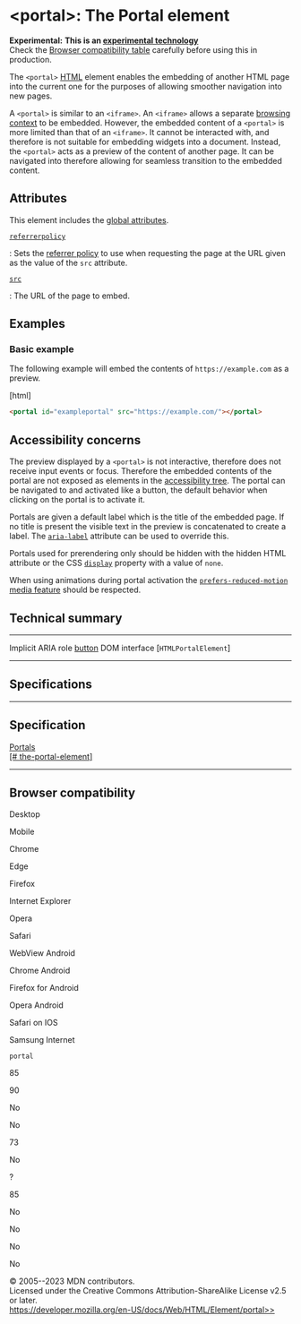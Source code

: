 \<portal\>: The Portal element
==============================

**Experimental:** **This is an [experimental
technology](https://developer.mozilla.org/en-US/docs/MDN/Writing_guidelines/Experimental_deprecated_obsolete#experimental)**\
Check the [Browser compatibility table](#browser_compatibility)
carefully before using this in production.

The `<portal>` [HTML](../index) element enables the embedding of another
HTML page into the current one for the purposes of allowing smoother
navigation into new pages.

A `<portal>` is similar to an `<iframe>`. An `<iframe>` allows a
separate [browsing
context](https://developer.mozilla.org/en-US/docs/Glossary/Browsing_context)
to be embedded. However, the embedded content of a `<portal>` is more
limited than that of an `<iframe>`. It cannot be interacted with, and
therefore is not suitable for embedding widgets into a document.
Instead, the `<portal>` acts as a preview of the content of another
page. It can be navigated into therefore allowing for seamless
transition to the embedded content.

Attributes
----------

This element includes the [global attributes](_Resources/Markup%20And%20Styling/html/global_attributes/index.md).

[`referrerpolicy`](#referrerpolicy)

:   Sets the [referrer
    policy](https://developer.mozilla.org/en-US/docs/Web/HTTP/Headers/Referrer-Policy)
    to use when requesting the page at the URL given as the value of the
    `src` attribute.

[`src`](#src)

:   The URL of the page to embed.

Examples
--------

### Basic example

The following example will embed the contents of `https://example.com`
as a preview.

[html]

```html
<portal id="exampleportal" src="https://example.com/"></portal>
```

Accessibility concerns
----------------------

The preview displayed by a `<portal>` is not interactive, therefore does
not receive input events or focus. Therefore the embedded contents of
the portal are not exposed as elements in the [accessibility
tree](https://developer.mozilla.org/en-US/docs/Glossary/Accessibility_tree).
The portal can be navigated to and activated like a button, the default
behavior when clicking on the portal is to activate it.

Portals are given a default label which is the title of the embedded
page. If no title is present the visible text in the preview is
concatenated to create a label. The
[`aria-label`](https://developer.mozilla.org/en-US/docs/Web/Accessibility/ARIA/Attributes/aria-label)
attribute can be used to override this.

Portals used for prerendering only should be hidden with the hidden HTML
attribute or the CSS
[`display`](https://developer.mozilla.org/en-US/docs/Web/CSS/display)
property with a value of `none`.

When using animations during portal activation the
[`prefers-reduced-motion`](https://developer.mozilla.org/en-US/docs/Web/CSS/@media/prefers-reduced-motion)
[media
feature](https://developer.mozilla.org/en-US/docs/Web/CSS/@media#media_features)
should be respected.

Technical summary
-----------------

  -------------------- ---------------------------------------------------------------------------------------------
  Implicit ARIA role   [button](https://developer.mozilla.org/en-US/docs/Web/Accessibility/ARIA/Roles/button_role)
  DOM interface        [`HTMLPortalElement`]
  -------------------- ---------------------------------------------------------------------------------------------

Specifications
--------------

  ----------------------------------------------------------------------------------

Specification
  ----------------------------------------------------------------------------------

  [Portals\
  [\#
  the-portal-element]](https://wicg.github.io/portals/#the-portal-element)

  ----------------------------------------------------------------------------------

Browser compatibility
---------------------

Desktop

Mobile

Chrome

Edge

Firefox

Internet Explorer

Opera

Safari

WebView Android

Chrome Android

Firefox for Android

Opera Android

Safari on IOS

Samsung Internet

`portal`

85

90

No

No

73

No

?

85

No

No

No

No

© 2005--2023 MDN contributors.\
Licensed under the Creative Commons Attribution-ShareAlike License v2.5
or later.\
https://developer.mozilla.org/en-US/docs/Web/HTML/Element/portal>>
